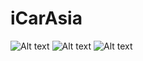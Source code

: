 # iCarAsia

![Alt text](https://s28.postimg.org/nnrz4pnix/Simulator_Screen_Shot_23_Jan_2017_12_18_14_AM.png "Screen Shot")
![Alt text](https://s28.postimg.org/l7q5qv5g9/Simulator_Screen_Shot_23_Jan_2017_12_54_15_AM.png "Screen Shot")
![Alt text](https://s28.postimg.org/q7nlytb2x/Simulator_Screen_Shot_23_Jan_2017_12_54_35_AM.png "Screen Shot")

